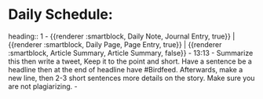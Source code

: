 # Daily Schedule:
heading:: 1
	- {{renderer :smartblock, Daily Note, Journal Entry, true}} | {{renderer :smartblock, Daily Page, Page Entry, true}} | {{renderer :smartblock, Article Summary, Article Summary, false}}
	- 13:13
		- Summarize this then write a tweet, Keep it to the point and short. Have a sentence be a headline then at the end of headline have #Birdfeed. Afterwards, make a new line, then 2-3 short sentences more details on the story. Make sure you are not plagiarizing.
		-